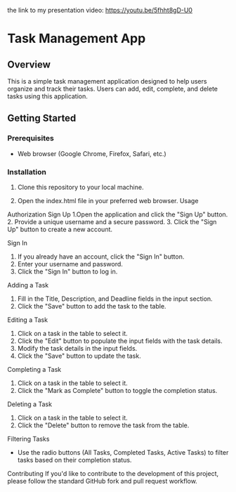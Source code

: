 the link to my presentation video: https://youtu.be/5fhht8gD-U0

# Task Management App

## Overview
This is a simple task management application designed to help users organize and track their tasks. Users can add, edit, complete, and delete tasks using this application.

## Getting Started

### Prerequisites
- Web browser (Google Chrome, Firefox, Safari, etc.)

### Installation
1. Clone this repository to your local machine.
   
2. Open the index.html file in your preferred web browser.
Usage

Authorization
Sign Up
1.Open the application and click the "Sign Up" button.
2. Provide a unique username and a secure password.
3. Click the "Sign Up" button to create a new account.

Sign In
1. If you already have an account, click the "Sign In" button.
2. Enter your username and password.
3. Click the "Sign In" button to log in.

Adding a Task
1. Fill in the Title, Description, and Deadline fields in the input section.
2. Click the "Save" button to add the task to the table.

Editing a Task
1. Click on a task in the table to select it.
2. Click the "Edit" button to populate the input fields with the task details.
3. Modify the task details in the input fields.
4. Click the "Save" button to update the task.

Completing a Task
1. Click on a task in the table to select it.
2. Click the "Mark as Complete" button to toggle the completion status.

Deleting a Task
1. Click on a task in the table to select it.
2. Click the "Delete" button to remove the task from the table.

Filtering Tasks
* Use the radio buttons (All Tasks, Completed Tasks, Active Tasks) to filter tasks based on their completion status.

Contributing
If you'd like to contribute to the development of this project, please follow the standard GitHub fork and pull request workflow.
